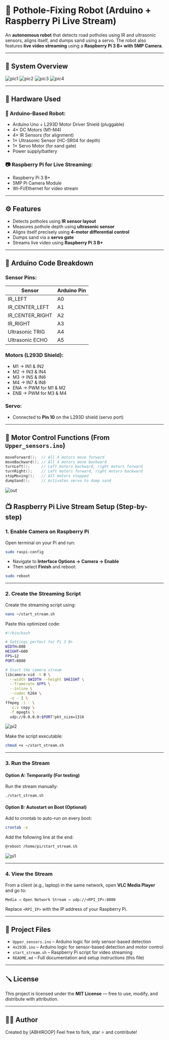 # 🤖 Pothole-Fixing Robot (Arduino + Raspberry Pi Live Stream)

An **autonomous robot** that detects road potholes using IR and ultrasonic sensors, aligns itself, and dumps sand using a servo. The robot also features **live video streaming** using a **Raspberry Pi 3 B+ with 5MP Camera**.

---

## 📸 System Overview
![pic1](https://github.com/user-attachments/assets/513ffe6c-6039-4de6-85eb-0197b2b14a79)
![pic2](https://github.com/user-attachments/assets/b12ed5e9-57a3-4349-bb88-e8ff28099486)
![pic3](https://github.com/user-attachments/assets/4065b083-3220-48a8-bdd1-ec33c23f4869)
![pic4](https://github.com/user-attachments/assets/cb7720f7-51ff-4256-b10a-bc789c7eb926)



---

## 🔧 Hardware Used

### 🤖 Arduino-Based Robot:
- Arduino Uno + L293D Motor Driver Shield (pluggable)
- 4× DC Motors (M1–M4)
- 4× IR Sensors (for alignment)
- 1× Ultrasonic Sensor (HC-SR04 for depth)
- 1× Servo Motor (for sand gate)
- Power supply/battery

### 📷 Raspberry Pi for Live Streaming:
- Raspberry Pi 3 B+
- 5MP Pi Camera Module
- Wi-Fi/Ethernet for video stream

---

## ⚙️ Features

- Detects potholes using **IR sensor layout**
- Measures pothole depth using **ultrasonic sensor**
- Aligns itself precisely using **4-motor differential control**
- Dumps sand via a **servo gate**
- Streams live video using **Raspberry Pi 3 B+**

---

## 🧠 Arduino Code Breakdown

### Sensor Pins:
| Sensor         | Arduino Pin |
|----------------|-------------|
| IR_LEFT        | A0          |
| IR_CENTER_LEFT | A1          |
| IR_CENTER_RIGHT| A2          |
| IR_RIGHT       | A3          |
| Ultrasonic TRIG| A4          |
| Ultrasonic ECHO| A5          |

### Motors (L293D Shield):
- M1 → IN1 & IN2  
- M2 → IN3 & IN4  
- M3 → IN5 & IN6  
- M4 → IN7 & IN8  
- ENA → PWM for M1 & M2  
- ENB → PWM for M3 & M4  

### Servo:
- Connected to **Pin 10** on the L293D shield (servo port)

---

## 🚗 Motor Control Functions (From `Upper_sensors.ino`)

```cpp
moveForward();  // All 4 motors move forward
moveBackward(); // All 4 motors move backward
turnLeft();     // Left motors backward, right motors forward
turnRight();    // Left motors forward, right motors backward
stopMoving();   // All motors stopped
dumpSand();     // Activates servo to dump sand

```
![out](https://github.com/user-attachments/assets/cef1cfe4-674b-4859-beeb-61c20e792599)


## 📺 Raspberry Pi Live Stream Setup (Step-by-step)

### **1. Enable Camera on Raspberry Pi**

Open terminal on your Pi and run:

```bash
sudo raspi-config
```

* Navigate to **Interface Options → Camera → Enable**
* Then select **Finish** and reboot:

```bash
sudo reboot
```

---

### **2. Create the Streaming Script**

Create the streaming script using:

```bash
nano ~/start_stream.sh
```

Paste this optimized code:

```bash
#!/bin/bash

# Settings perfect for Pi 3 B+
WIDTH=800
HEIGHT=600
FPS=12
PORT=8080

# Start the camera stream
libcamera-vid -t 0 \
  --width $WIDTH --height $HEIGHT \
  --framerate $FPS \
  --inline \
  --codec h264 \
  -o - | \
ffmpeg -i - \
  -c:v copy \
  -f mpegts \
  udp://0.0.0.0:$PORT?pkt_size=1316
```

![pi2](https://github.com/user-attachments/assets/a973400c-e32f-452d-be50-4e66afa8a7d3)


Make the script executable:

```bash
chmod +x ~/start_stream.sh
```

---

### **3. Run the Stream**

#### Option A: Temporarily (For testing)

Run the stream manually:

```bash
./start_stream.sh
```


#### Option B: Autostart on Boot (Optional)

Add to crontab to auto-run on every boot:

```bash
crontab -e
```

Add the following line at the end:

```bash
@reboot /home/pi/start_stream.sh
```

![pi1](https://github.com/user-attachments/assets/146513e1-f2c6-4a95-8e32-0b7fc656e3e8)

---

### **4. View the Stream**

From a client (e.g., laptop) in the same network, open **VLC Media Player** and go to:

```
Media → Open Network Stream → udp://<RPI_IP>:8080
```

Replace `<RPI_IP>` with the IP address of your Raspberry Pi.

---

## 📂 Project Files

* `Upper_sensors.ino` – Arduino logic for only sensor-based detection 
* `4x293D.ino` – Arduino logic for sensor-based detection and motor control
* `start_stream.sh` – Raspberry Pi script for video streaming
* `README.md` – Full documentation and setup instructions (this file)

---

## 🪛 License

This project is licensed under the **MIT License** — free to use, modify, and distribute with attribution.

---

## 🙋‍♂️ Author

Created by \[ABHIROOP]
Feel free to fork, star ⭐ and contribute!
